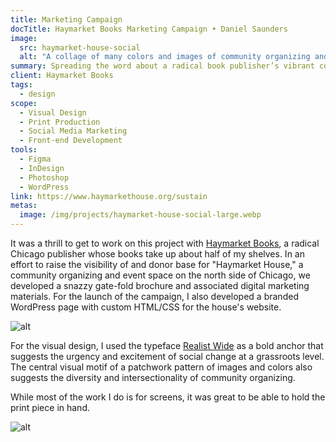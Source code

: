 ```yaml
---
title: Marketing Campaign
docTitle: Haymarket Books Marketing Campaign • Daniel Saunders
image:
  src: haymarket-house-social
  alt: "A collage of many colors and images of community organizing and activism, with the main heading 'A gathering place for change makers.'"
summary: Spreading the word about a radical book publisher’s vibrant community space.
client: Haymarket Books
tags:
  - design
scope:
  - Visual Design
  - Print Production
  - Social Media Marketing
  - Front-end Development
tools:
  - Figma
  - InDesign
  - Photoshop
  - WordPress
link: https://www.haymarkethouse.org/sustain
metas:
  image: /img/projects/haymarket-house-social-large.webp
---
```


It was a thrill to get to work on this project with [Haymarket Books](https://www.haymarketbooks.org/), a radical Chicago publisher whose books take up about half of my shelves. In an effort to raise the visibility of and donor base for "Haymarket House," a community organizing and event space on the north side of Chicago, we developed a snazzy gate-fold brochure and associated digital marketing materials. For the launch of the campaign, I also developed a branded WordPress page with custom HTML/CSS for the house's website.

![alt](/img/projects/haymarket-house-spread-regular.webp)

For the visual design, I used the typeface [Realist Wide](https://supertype.de/fonts/realist-wide) as a bold anchor that suggests the urgency and excitement of social change at a grassroots level. The central visual motif of a patchwork pattern of images and colors also suggests the diversity and intersectionality of community organizing.

While most of the work I do is for screens, it was great to be able to hold the print piece in hand.

![alt](/img/projects/haymarket-house-print-regular.webp)
